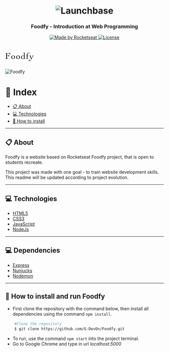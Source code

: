 <h1 align="center">
    <img alt="Launchbase" src="https://storage.googleapis.com/golden-wind/bootcamp-launchbase/logo.png" width="400px" />
</h1>

<h3 align="center">
  Foodfy - Introduction at Web Programming
</h3>
<p align="center">

  <a href="https://rocketseat.com.br">
    <img alt="Made by Rocketseat" src="https://img.shields.io/badge/made%20by-Rocketseat-%23F8952D">
  </a>

  <a href="LICENSE" >
    <img alt="License" src="https://img.shields.io/badge/license-MIT-%23F8952D">
  </a>

</p>

# ![Foodfy](public/assets/logo.png)
![Foodfy](images/foodfy.gif)

# :bookmark_tabs: Index

  - [:clipboard: About](#clipboard-about)
  - [:computer: Technologies](#computer-technologies)
  - [:file_folder: How to install](#file_folder-how-to-install)

---

## :clipboard: About
Foodfy is a website based on Rocketseat Foodfy project, that is open to students recreate.

This project was made with one goal - to train website development skills. This readme will be updated according to project evolution.

---

## :computer: Technologies
* [HTML5](https://developer.mozilla.org/en-US/docs/Web/HTML)
* [CSS3](https://developer.mozilla.org/en-US/docs/Web/CSS)
* [JavaScript](https://www.javascript.com/)
* [NodeJs](https://www.nodejs.org/)

---
## :computer: Dependencies
* [Express](https://expressjs.com/pt-br/)
* [Nunjucks](https://mozilla.github.io/nunjucks/)
* [Nodemon](https://nodemon.io/)

---

## :file_folder: How to install and run Foodfy
* First clone the repository with the command below, then install all dependencies using the command `npm install`.
```bash
    #Clone the repository
    $ git clone https://github.com/G-DevOn/Foodfy.git
```
* To run, use the command `npm start` into the project terminal.
* Go to Google Chrome and type in url *localhost:5000*

